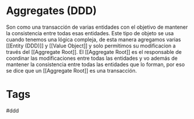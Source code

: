 # Aggregates (DDD)
Son como una transacción de varias entidades con el objetivo de mantener la consistencia entre todas esas entidades. Este tipo de objeto se usa cuando tenemos una lógica compleja, de esta manera agregamos varias [[Entity (DDD)]] y [[Value Object]] y solo permitimos su modificacion a través del [[Aggregate Root]].
El [[Aggregate Root]] es el responsable de coordinar las modificaciones entre todas las entidades y vo además de mantener la consistencia entre todas las entidades que lo forman, por eso se dice que un [[Aggregate Root]] es una transacción.


# Tags
#ddd 